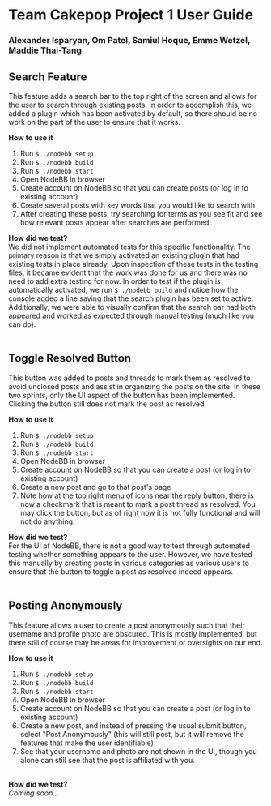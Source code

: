 # Team Cakepop Project 1 User Guide
### Alexander Isparyan, Om Patel, Samiul Hoque, Emme Wetzel, Maddie Thai-Tang

## Search Feature
This feature adds a search bar to the top right of the screen and allows for the user
to search through existing posts. In order to accomplish this, we added a plugin which
has been activated by default, so there should be no work on the part of the user to
ensure that it works.<br>

**How to use it**
1. Run `$ ./nodebb setup`
2. Run `$ ./nodebb build`
3. Run `$ ./nodebb start`
4. Open NodeBB in browser
5. Create account on NodeBB so that you can create posts (or log in to existing account)
6. Create several posts with key words that you would like to search with
7. After creating these posts, try searching for terms as you see fit and see how 
relevant posts appear after searches are performed.<br>

**How did we test?**<br>
We did not implement automated tests for this specific functionality. The primary reason 
is that we simply activated an existing plugin that had existing tests in place already. 
Upon inspection of these tests in the testing files, it became evident that the work 
was done for us and there was no need to add extra testing for now. In order to test if 
the plugin is automatically activated, we run `$ ./nodebb build` and notice how the 
console added a line saying that the search plugin has been set to active. Additionally, 
we were able to visually confirm that the search bar had both appeared and worked as
expected through manual testing (much like you can do).<br><br>


## Toggle Resolved Button
This button was added to posts and threads to mark them as resolved to avoid unclosed 
posts and assist in organizing the posts on the site. In these two sprints, only the UI 
aspect of the button has been implemented. Clicking the button still does not mark the
post as resolved.<br>

**How to use it**
1. Run `$ ./nodebb setup`
2. Run `$ ./nodebb build`
3. Run `$ ./nodebb start`
4. Open NodeBB in browser
5. Create account on NodeBB so that you can create a post (or log in to existing account)
6. Create a new post and go to that post's page
7. Note how at the top right menu of icons near the reply button, there is now a 
checkmark that is meant to mark a post thread as resolved. You may click the button, 
but as of right now it is not fully functional and will not do anything.<br>

**How did we test?**<br>
For the UI of NodeBB, there is not a good way to test through automated testing whether
something appears to the user. However, we have tested this manually by creating posts
in various categories as various users to ensure that the button to toggle a post as
resolved indeed appears.<br><br>


## Posting Anonymously
This feature allows a user to create a post anonymously such that their username and
profile photo are obscured. This is mostly implemented, but there still of course may
be areas for improvement or oversights on our end.<br>

**How to use it**
1. Run `$ ./nodebb setup`
2. Run `$ ./nodebb build`
3. Run `$ ./nodebb start`
4. Open NodeBB in browser
5. Create account on NodeBB so that you can create a post (or log in to existing account)
6. Create a new post, and instead of pressing the usual submit button, select "Post
Anonymously" (this will still post, but it will remove the features that make the user
identifiable)
7. See that your username and photo are not shown in the UI, though you alone can still 
see that the post is affiliated with you.<br><br>

**How did we test?**<br>
*Coming soon...*